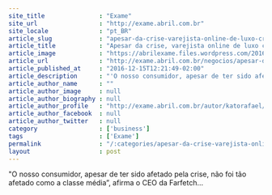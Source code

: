 ```yaml
---
site_title               : "Exame"
site_url                 : "http://exame.abril.com.br"
site_locale              : "pt_BR"
article_slug             : "apesar-da-crise-varejista-online-de-luxo-cresce-no-brasil"
article_title            : "Apesar da crise, varejista online de luxo cresce no Brasil"
article_image            : "https://abrilexame.files.wordpress.com/2016/12/neves-farfetch.jpg?quality=70&strip=all&w=1024"
article_url              : "http://exame.abril.com.br/negocios/apesar-da-crise-varejista-online-de-luxo-cresce-no-brasil/"
article_published_at     : "2016-12-15T12:21:49-02:00"
article_description      : "'O nosso consumidor, apesar de ter sido afetado pela crise, não foi tão afetado como a classe média”, afirma o CEO da Farfetch..."
article_author_name      : ""
article_author_image     : null
article_author_biography : null
article_author_profile   : "http://exame.abril.com.br/autor/katorafael/"
article_author_facebook  : null
article_author_twitter   : null
category                 : ['business']
tags                     : ['Exame']
permalink                : "/:categories/apesar-da-crise-varejista-online-de-luxo-cresce-no-brasil/"
layout                   : post
---
```


"O nosso consumidor, apesar de ter sido afetado pela crise, não foi tão afetado como a classe média”, afirma o CEO da Farfetch...
